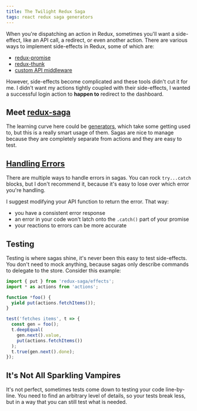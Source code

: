 ```yaml
---
title: The Twilight Redux Saga
tags: react redux saga generators
---
```


When you're dispatching an action in Redux, sometimes you'll want a side-effect, like an API call, a redirect, or even another action. There are various ways to implement side-effects in Redux, some of which are:

  - [redux-promise]
  - [redux-thunk]
  - [custom API middleware]

[redux-promise]: https://github.com/acdlite/redux-promise
[redux-thunk]: https://github.com/gaearon/redux-thunk
[custom API middleware]: https://github.com/reactjs/redux/blob/ad33fa7314e5db852a306d9475be5cfe22bde180/examples/real-world/middleware/api.js

However, side-effects become complicated and these tools didn't cut it for me. I didn't want my actions tightly coupled with their side-effects, I wanted a successful login action to **happen to** redirect to the dashboard.

## Meet [redux-saga]

The learning curve here could be [generators], which take some getting used to, but this is a really smart usage of them. Sagas are nice to manage because they are completely separate from actions and they are easy to test.

[redux-saga]: http://yelouafi.github.io/redux-saga/
[generators]: https://davidwalsh.name/es6-generators

## [Handling Errors]

There are multiple ways to handle errors in sagas. You can rock `try...catch` blocks, but I don't recommend it, because it's easy to lose over which error you're handling.

I suggest modifying your API function to return the error. That way:

  - you have a consistent error response
  - an error in your code won't latch onto the `.catch()` part of your promise
  - your reactions to errors can be more accurate

[Handling Errors]: http://yelouafi.github.io/redux-saga/docs/basics/ErrorHandling.html

## Testing

Testing is where sagas shine, it's never been this easy to test side-effects. You don't need to mock anything, because sagas only describe commands to delegate to the store. Consider this example:

```js
import { put } from 'redux-saga/effects';
import * as actions from 'actions';

function *foo() {
  yield put(actions.fetchItems());
}

test('fetches items', t => {
  const gen = foo();
  t.deepEqual(
    gen.next().value,
    put(actions.fetchItems())
  );
  t.true(gen.next().done);
});
```

## It's Not All Sparkling Vampires

It's not perfect, sometimes tests come down to testing your code line-by-line. You need to find an arbitrary level of details, so your tests break less, but in a way that you can still test what is needed.
